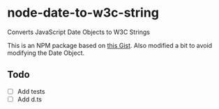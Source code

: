 # node-date-to-w3c-string

Converts JavaScript Date Objects to W3C Strings

This is an NPM package based on [this Gist](https://gist.github.com/tristanlins/6585391).
Also modified a bit to avoid modifying the Date Object.

## Todo

- [ ] Add tests
- [ ] Add d.ts
